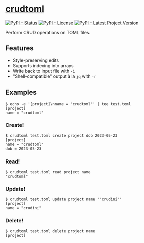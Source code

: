 # [crudtoml](https://github.com/Edward-Knight/crudtoml)

[![PyPI - Status](https://img.shields.io/pypi/status/crudtoml)](https://pypi.org/project/crudtoml/)
[![PyPI - License](https://img.shields.io/pypi/l/crudtoml)](https://pypi.org/project/crudtoml/)
[![PyPI - Latest Project Version](https://img.shields.io/pypi/v/crudtoml)](https://pypi.org/project/crudtoml/)

Perform CRUD operations on TOML files.


## Features

* Style-preserving edits
* Supports indexing into arrays
* Write back to input file with `-i`
* "Shell-compatible" output à la `jq` with `-r`


## Examples

```shell
$ echo -e '[project]\nname = "crudtoml"' | tee test.toml
[project]
name = "crudtoml"
```

### Create!

```shell
$ crudtoml test.toml create project dob 2023-05-23
[project]
name = "crudtoml"
dob = 2023-05-23
```

### Read!

```shell
$ crudtoml test.toml read project name
"crudtoml"
```

### Update!

```shell
$ crudtoml test.toml update project name '"crudini"'
[project]
name = "crudini"
```

### Delete!

```shell
$ crudtoml test.toml delete project name
[project]
```
